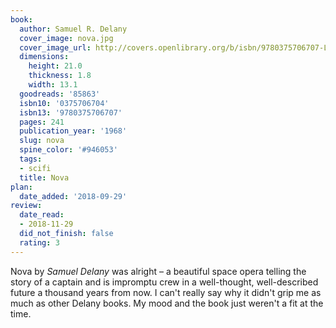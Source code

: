```yaml
---
book:
  author: Samuel R. Delany
  cover_image: nova.jpg
  cover_image_url: http://covers.openlibrary.org/b/isbn/9780375706707-L.jpg
  dimensions:
    height: 21.0
    thickness: 1.8
    width: 13.1
  goodreads: '85863'
  isbn10: '0375706704'
  isbn13: '9780375706707'
  pages: 241
  publication_year: '1968'
  slug: nova
  spine_color: '#946053'
  tags:
  - scifi
  title: Nova
plan:
  date_added: '2018-09-29'
review:
  date_read:
  - 2018-11-29
  did_not_finish: false
  rating: 3
---
```


Nova by *Samuel Delany* was alright – a beautiful space opera telling the story of a captain and is impromptu crew in a well-thought, well-described future a thousand years from now. I can't really say why it didn't grip me as much as other Delany books. My mood and the book just weren't a fit at the time.
